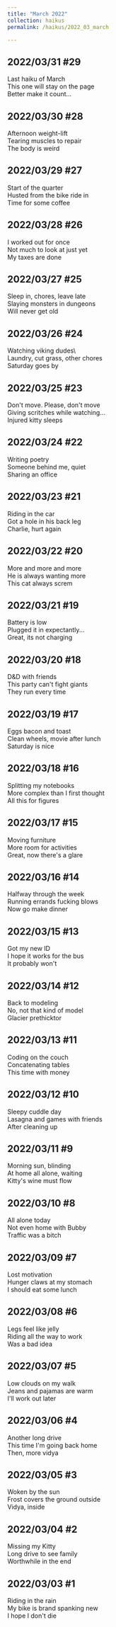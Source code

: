 ```yaml
---
title: "March 2022"
collection: haikus
permalink: /haikus/2022_03_march

---
```

## 2022/03/31 #29
Last haiku of March \
This one will stay on the page \
Better make it count...

## 2022/03/30 #28
Afternoon weight-lift \
Tearing muscles to repair \
The body is weird

## 2022/03/29 #27
Start of the quarter \
Husted from the bike ride in \
Time for some coffee

## 2022/03/28 #26
I worked out for once\
Not much to look at just yet \
My taxes are done

## 2022/03/27 #25
Sleep in, chores, leave late\
Slaying monsters in dungeons \
Will never get old

## 2022/03/26 #24
Watching viking dudes\  
Laundry, cut grass, other chores \
Saturday goes by

## 2022/03/25 #23
Don't move. Please, don't move \
Giving scritches while watching... \
Injured kitty sleeps

## 2022/03/24 #22
Writing poetry \
Someone behind me, quiet \
Sharing an office

## 2022/03/23 #21
Riding in the car \
Got a hole in his back leg\
Charlie, hurt again

## 2022/03/22 #20
More and more and more \
He is always wanting more \
This cat always screm

## 2022/03/21 #19
Battery is low \
Plugged it in expectantly... \
Great, its not charging

## 2022/03/20 #18
D&D with friends \
This party can't fight giants \
They run every time

## 2022/03/19 #17
Eggs bacon and toast \
Clean wheels, movie after lunch \
Saturday is nice

## 2022/03/18 #16
Splitting my notebooks \
More complex than I first thought \
All this for figures

## 2022/03/17 #15
Moving furniture \
More room for activities \
Great, now there's a glare

## 2022/03/16 #14
Halfway through the week \
Running errands fucking blows \
Now go make dinner

## 2022/03/15 #13
Got my new ID \
I hope it works for the bus  \
It probably won't

## 2022/03/14 #12
Back to modeling \
No, not that kind of model \
Glacier prethicktor

## 2022/03/13 #11
Coding on the couch \
Concatenating tables \
This time with money

## 2022/03/12 #10
Sleepy cuddle day\
Lasagna and games with friends\
After cleaning up

## 2022/03/11 #9
Morning sun, blinding \
At home all alone, waiting \
Kitty's wine must flow

## 2022/03/10 #8
All alone today \
Not even home with Bubby \
Traffic was a bitch

## 2022/03/09 #7
Lost motivation \
Hunger claws at my stomach \
I should eat some lunch

## 2022/03/08 #6
Legs feel like jelly \
Riding all the way to work \
Was a bad idea

## 2022/03/07 #5
Low clouds on my walk \
Jeans and pajamas are warm \
I'll work out later

## 2022/03/06 #4
Another long drive \
This time I'm going back home \
Then, more vidya

## 2022/03/05 #3
Woken by the sun \
Frost covers the ground outside \
Vidya, inside

## 2022/03/04 #2
Missing my Kitty \
Long drive to see family \
Worthwhile in the end

## 2022/03/03 #1
Riding in the rain \
My bike is brand spanking new \
I hope I don't die

<!-- Tana on eesti
vabariigiaastapaev
joogid koigile -->



<!-- Heading 1
======

Heading 2  
======

Heading 3
====== -->
